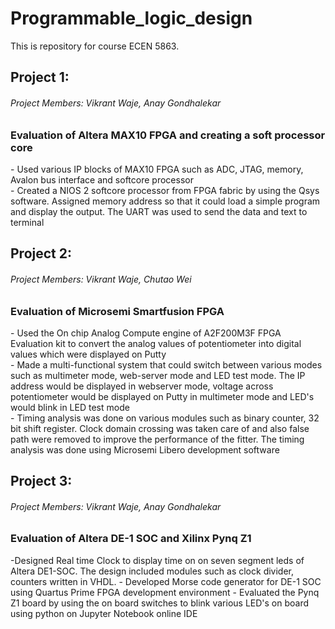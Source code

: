 # Programmable_logic_design
This is repository for course ECEN 5863.

<h2>Project 1:</h2>
<h6>Project Members: Vikrant Waje,
                 Anay Gondhalekar</h6>
<h3>Evaluation of Altera MAX10 FPGA and creating a soft processor core</h3>
- Used various IP blocks of MAX10 FPGA such as ADC, JTAG, memory, Avalon bus interface and softcore processor
<br>- Created a NIOS 2 softcore processor from FPGA fabric by using the Qsys software. Assigned memory address so that it could load a simple program and display the output. The UART was used to send the data and text to terminal

<h2>Project 2:</h2>
<h6>Project Members: Vikrant Waje,
                 Chutao Wei</h6>
<h3>Evaluation of Microsemi Smartfusion FPGA</h3>
- Used the On chip Analog Compute engine of A2F200M3F FPGA Evaluation kit to convert the analog 
values of potentiometer into digital values which were displayed on Putty
<br>- Made a multi-functional system that could switch between various modes such as multimeter mode, 
web-server mode and LED test mode. The IP address would be displayed in webserver mode, voltage across potentiometer would be displayed on Putty in multimeter mode and LED's would blink in LED test mode
<br>- Timing analysis was done on various modules such as binary counter, 32 bit shift register. Clock 
domain crossing was taken care of and also false path were removed to improve the performance of 
the fitter. The timing analysis was done using Microsemi Libero development software

<h2>Project 3:</h2>
<h6>Project Members: Vikrant Waje,
                 Anay Gondhalekar</h6>
<h3>Evaluation of Altera DE-1 SOC and Xilinx Pynq Z1</h3>
-Designed Real time Clock to display time on on seven segment leds of Altera DE1-SOC. The design included modules such as clock divider, counters written in VHDL.
- Developed Morse code generator for DE-1 SOC using Quartus Prime FPGA development environment
- Evaluated the Pynq Z1 board by using the on board switches to blink various LED's on board using 
python on Jupyter Notebook online IDE
